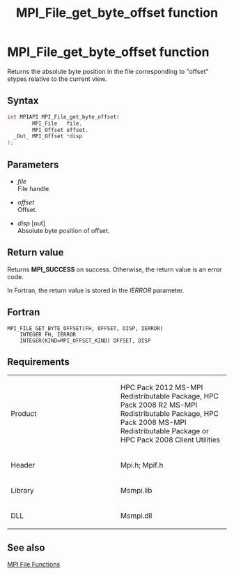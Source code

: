 ﻿---
title: MPI_File_get_byte_offset function
TOCTitle: MPI_File_get_byte_offset function
ms:assetid: 8174a682-6f67-42b9-81eb-c08adb99ca48
ms:mtpsurl: https://msdn.microsoft.com/en-us/library/Dn473313(v=VS.85)
ms:contentKeyID: 59360859
ms.date: 03/28/2018
mtps_version: v=VS.85
f1_keywords:
- MPI_FILE_GET_BYTE_OFFSET
- mpif/MPI_File_get_byte_offset
- mpi/MPI_FILE_GET_BYTE_OFFSET
dev_langs:
- C++
- C
---

# MPI\_File\_get\_byte\_offset function

Returns the absolute byte position in the file corresponding to "offset" etypes relative to the current view.

## Syntax

``` c++
int MPIAPI MPI_File_get_byte_offset(
        MPI_File   file,
        MPI_Offset offset,
  _Out_ MPI_Offset *disp
);
```

## Parameters

  - *file*  
    File handle.

  - *offset*  
    Offset.

  - *disp* \[out\]  
    Absolute byte position of offset.

## Return value

Returns **MPI\_SUCCESS** on success. Otherwise, the return value is an error code.

In Fortran, the return value is stored in the *IERROR* parameter.

## Fortran

    MPI_FILE_GET_BYTE_OFFSET(FH, OFFSET, DISP, IERROR)
        INTEGER FH, IERROR
        INTEGER(KIND=MPI_OFFSET_KIND) OFFSET, DISP

## Requirements

<table>
<colgroup>
<col style="width: 50%" />
<col style="width: 50%" />
</colgroup>
<tbody>
<tr class="odd">
<td><p>Product</p></td>
<td><p>HPC Pack 2012 MS-MPI Redistributable Package, HPC Pack 2008 R2 MS-MPI Redistributable Package, HPC Pack 2008 MS-MPI Redistributable Package or HPC Pack 2008 Client Utilities</p></td>
</tr>
<tr class="even">
<td><p>Header</p></td>
<td>Mpi.h;
Mpif.h</td>
</tr>
<tr class="odd">
<td><p>Library</p></td>
<td>Msmpi.lib</td>
</tr>
<tr class="even">
<td><p>DLL</p></td>
<td>Msmpi.dll</td>
</tr>
</tbody>
</table>


## See also

[MPI File Functions](mpi-file-functions.md)

